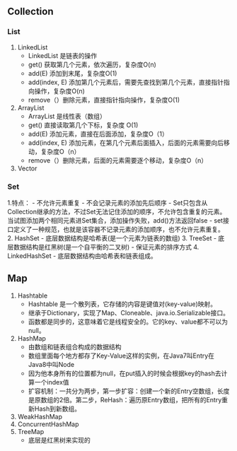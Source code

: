 ## Collection
### List
1. LinkedList
    - LinkedList 是链表的操作
    - get() 获取第几个元素，依次遍历，复杂度O(n)
    - add(E) 添加到末尾，复杂度O(1)
    - add(index, E) 添加第几个元素后，需要先查找到第几个元素，直接指针指向操作，复杂度O(n)
    - remove（）删除元素，直接指针指向操作，复杂度O(1)
2. ArrayList
    - ArrayList 是线性表（数组）
    - get() 直接读取第几个下标，复杂度 O(1)
    - add(E) 添加元素，直接在后面添加，复杂度O（1）
    - add(index, E) 添加元素，在第几个元素后面插入，后面的元素需要向后移动，复杂度O（n）
    - remove（）删除元素，后面的元素需要逐个移动，复杂度O（n）
3. Vector
### Set
1.特点：
    - 不允许元素重复
    - 不会记录元素的添加先后顺序
    - Set只包含从Collection继承的方法，不过Set无法记住添加的顺序，不允许包含重复的元素。当试图添加两个相同元素进Set集合，添加操作失败，add()方法返回false
    - set接口定义了一种规范，也就是该容器不记录元素的添加顺序，也不允许元素重复。
2. HashSet
    - 底层数据结构是哈希表(是一个元素为链表的数组)
3. TreeSet
    - 底层数据结构是红黑树(是一个自平衡的二叉树)
    - 保证元素的排序方式
4. LinkedHashSet
    - 底层数据结构由哈希表和链表组成。
## Map
1. Hashtable
    - Hashtable 是一个散列表，它存储的内容是键值对(key-value)映射。
    - 继承于Dictionary，实现了Map、Cloneable、java.io.Serializable接口。
    - 函数都是同步的，这意味着它是线程安全的。它的key、value都不可以为null。
2. HashMap
    - 由数组和链表组合构成的数据结构
    - 数组里面每个地方都存了Key-Value这样的实例，在Java7叫Entry在Java8中叫Node
    - 因为他本身所有的位置都为null，在put插入的时候会根据key的hash去计算一个index值
    - 扩容机制：一共分为两步，第一步扩容：创建一个新的Entry空数组，长度是原数组的2倍。第二步，ReHash：遍历原Entry数组，把所有的Entry重新Hash到新数组。
3. WeakHashMap
4. ConcurrentHashMap
5. TreeMap
    - 底层是红黑树来实现的
